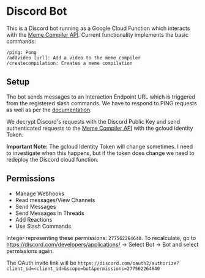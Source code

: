 # Discord Bot

This is a Discord bot running as a Google Cloud Function which interacts with the [Meme Compiler API](https://github.com/DC00/meme-compiler). Current functionality implements the basic commands:

```
/ping: Pong
/addvideo [url]: Add a video to the meme compiler
/createcompilation: Creates a meme compilation
```

## Setup

The bot sends messages to an Interaction Endpoint URL which is triggered from the registered slash commands. We have to respond to PING requests as well as per the [documentation](https://discord.com/developers/docs/interactions/overview#setting-up-an-endpoint-acknowledging-ping-requests).

We decrypt Discord's requests with the Discord Public Key and send authenticated requests to the [Meme Compiler API](https://github.com/DC00/meme-compiler) with the gcloud Identity Token.

**Important Note:** The gcloud Identity Token will change sometimes. I need to investigate when this happens, but if the token does change we need to redeploy the Discord cloud function.

## Permissions

- Manage Webhooks
- Read messages/View Channels
- Send Messages
- Send Messages in Threads
- Add Reactions
- Use Slash Commands

Integer representing these permissions: `277562264640`. To recalculate, go to https://discord.com/developers/applications/ -> Select Bot -> Bot and select permissions again.

The OAuth invite link will be `https://discord.com/oauth2/authorize?client_id=<client_id>&scope=bot&permissions=277562264640`

